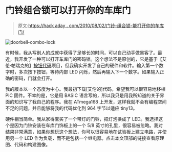 # 门铃组合锁可以打开你的车库门

> 原文:[https://hack aday . com/2010/08/02/门铃-组合锁-能打开你的车库门/](https://hackaday.com/2010/08/02/doorbell-combo-lock-can-open-your-garage-door/)

![](../Images/d51837e5aafdfd030044d032a61ff84d.png "doorbell-combo-lock")

有时候，我从写别人的成就中获得了足够长的时间，可以自己动手做黑客了。最近，我开发了一种可以打开车库门的密码锁。这个想法不是原创的，它是基于【艾伦·帕瑞克的】[按钮代码](http://alan-parekh.com/projects/button-code-single-button-code-entry-system/)项目，但我确实开发了自己的硬件和软件。输入第一个数字时，多次按下按钮，等待内部 LED 闪烁，然后再输入下一个数字。如果输入正确的密码，门就会打开。

我的版本以一个态度为中心。我最初下载[艾伦的]代码，希望我可以很容易地移植 PIC 固件。不幸的是，它是用 BASIC 语言写的，所以我只是用我所知道的关于界面的知识写了我自己的程序。我在 ATmega168 上开发，这样我就不会有编程空间不足的问题，并且能够将我的代码优化到 964 字节以适应 tiny13。

硬件相当简单。我从家得宝买了一个带灯的门铃，把灯泡换成了 LED。我选择这个是因为门铃安装在车库门饰板上的一个 5/8 英寸的孔里，很容易被忽略。我对结果非常满意，如果你想玩这个想法，你可以很容易地在试验板上建立电路，并使用另一个 LED 作为负载，而不是包括一个继电器。点击本文顶部的链接查看原理图、代码和构建图像。